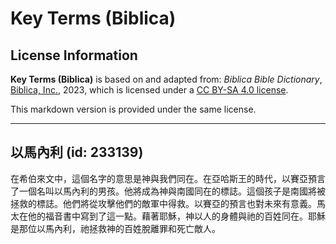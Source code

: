 # Key Terms (Biblica)

## License Information

**Key Terms (Biblica)** is based on and adapted from: _Biblica Bible Dictionary_, [Biblica, Inc.](https://www.biblica.com/), 2023, which is licensed under a [CC BY-SA 4.0 license](https://creativecommons.org/licenses/by-sa/4.0/legalcode.en).

This markdown version is provided under the same license.



--------------------------------

## 以馬內利 (id: 233139)

在希伯來文中，這個名字的意思是神與我們同在。在亞哈斯王的時代，以賽亞預言了一個名叫以馬內利的男孩。他將成為神與南國同在的標誌。這個孩子是南國將被拯救的標誌。他們將從攻擊他們的敵軍中得救。以賽亞的預言也對未來有意義。馬太在他的福音書中寫到了這一點。藉著耶穌，神以人的身體與祂的百姓同在。耶穌是那位以馬內利，祂拯救神的百姓脫離罪和死亡敵人。



